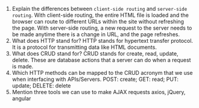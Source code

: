 1.  Explain the differences between `client-side routing` and `server-side routing`.
With client-side routing, the entire HTML file is loaded and the browser can route to different URLs within the site without refreshing the page. With server-side routing, a new request to the server needs to be made anytime there is a change in URL, and the page refreshes.
1.  What does HTTP stand for?
HTTP stands for hypertext transfer protocol. It is a protocol for transmitting data like HTML documents.
1.  What does CRUD stand for?
CRUD stands for create, read, update, delete. These are database actions that a server can do when a request is made.
1.  Which HTTP methods can be mapped to the CRUD acronym that we use when interfacing with APIs/Servers.
POST: create; GET: read; PUT: update; DELETE: delete
1.  Mention three tools we can use to make AJAX requests
axios, jQuery, angular